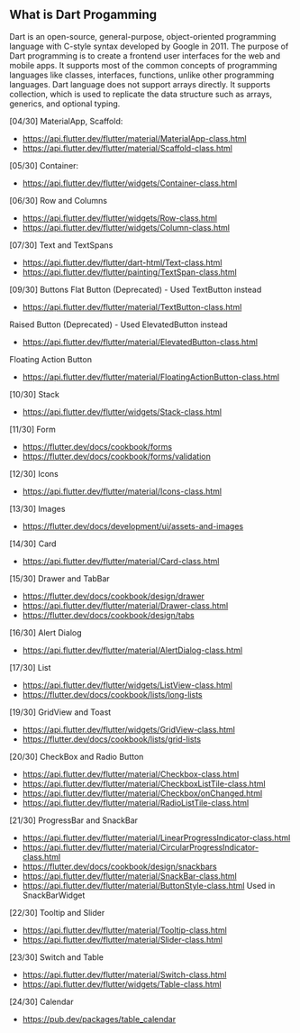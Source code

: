 ## What is Dart Progamming

Dart is an open-source, general-purpose, object-oriented programming language with C-style syntax developed by Google in 2011. The purpose of Dart programming is to create a frontend user interfaces for the web and mobile apps. It supports most of the common concepts of programming languages like classes, interfaces, functions, unlike other programming languages. Dart language does not support arrays directly. It supports collection, which is used to replicate the data structure such as arrays, generics, and optional typing.

[04/30] MaterialApp, Scaffold:
* https://api.flutter.dev/flutter/material/MaterialApp-class.html
* https://api.flutter.dev/flutter/material/Scaffold-class.html

[05/30] Container: 
* https://api.flutter.dev/flutter/widgets/Container-class.html

[06/30] Row and Columns
* https://api.flutter.dev/flutter/widgets/Row-class.html
* https://api.flutter.dev/flutter/widgets/Column-class.html

[07/30] Text and TextSpans
* https://api.flutter.dev/flutter/dart-html/Text-class.html
* https://api.flutter.dev/flutter/painting/TextSpan-class.html

[09/30] Buttons
Flat Button (Deprecated) - Used TextButton instead
* https://api.flutter.dev/flutter/material/TextButton-class.html

Raised Button (Deprecated) - Used ElevatedButton instead
* https://api.flutter.dev/flutter/material/ElevatedButton-class.html

Floating Action Button
* https://api.flutter.dev/flutter/material/FloatingActionButton-class.html

[10/30] Stack
* https://api.flutter.dev/flutter/widgets/Stack-class.html

[11/30] Form
* https://flutter.dev/docs/cookbook/forms
* https://flutter.dev/docs/cookbook/forms/validation

[12/30] Icons
* https://api.flutter.dev/flutter/material/Icons-class.html

[13/30] Images
* https://flutter.dev/docs/development/ui/assets-and-images

[14/30] Card
* https://api.flutter.dev/flutter/material/Card-class.html

[15/30] Drawer and TabBar
* https://flutter.dev/docs/cookbook/design/drawer
* https://api.flutter.dev/flutter/material/Drawer-class.html
* https://flutter.dev/docs/cookbook/design/tabs

[16/30] Alert Dialog
* https://api.flutter.dev/flutter/material/AlertDialog-class.html

[17/30] List
* https://api.flutter.dev/flutter/widgets/ListView-class.html
* https://flutter.dev/docs/cookbook/lists/long-lists

[19/30] GridView and Toast
* https://api.flutter.dev/flutter/widgets/GridView-class.html
* https://flutter.dev/docs/cookbook/lists/grid-lists

[20/30] CheckBox and Radio Button
* https://api.flutter.dev/flutter/material/Checkbox-class.html
* https://api.flutter.dev/flutter/material/CheckboxListTile-class.html
* https://api.flutter.dev/flutter/material/Checkbox/onChanged.html
* https://api.flutter.dev/flutter/material/RadioListTile-class.html

[21/30] ProgressBar and SnackBar
* https://api.flutter.dev/flutter/material/LinearProgressIndicator-class.html
* https://api.flutter.dev/flutter/material/CircularProgressIndicator-class.html
* https://flutter.dev/docs/cookbook/design/snackbars
* https://api.flutter.dev/flutter/material/SnackBar-class.html
* https://api.flutter.dev/flutter/material/ButtonStyle-class.html Used in SnackBarWidget

[22/30] Tooltip and Slider
* https://api.flutter.dev/flutter/material/Tooltip-class.html
* https://api.flutter.dev/flutter/material/Slider-class.html

[23/30] Switch and Table
* https://api.flutter.dev/flutter/material/Switch-class.html
* https://api.flutter.dev/flutter/widgets/Table-class.html

[24/30] Calendar
* https://pub.dev/packages/table_calendar

